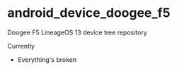# android_device_doogee_f5
Doogee F5 LineageOS 13 device tree repository

Currently
* Everything's broken
